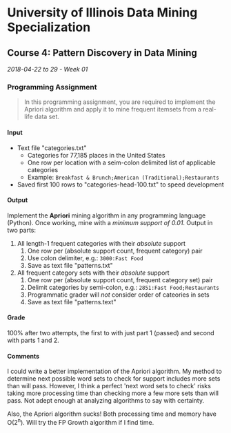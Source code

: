 # University of Illinois Data Mining Specialization
## Course 4: Pattern Discovery in Data Mining
*2018-04-22 to 29 - Week 01*

### Programming Assignment

> In this programming assignment, you are required to implement the Apriori algorithm and apply it to mine frequent itemsets from a real-life data set.

#### Input

* Text file "categories.txt"
    * Categories for 77,185 places in the United States
    * One row per location with a seim-colon delimited list of applicable categories
    * Example: `Breakfast & Brunch;American (Traditional);Restaurants`
* Saved first 100 rows to "categories-head-100.txt" to speed development

#### Output

Implement the **Apriori** mining algorithm in any programming language (Python). Once working, mine with a *minimum support of 0.01*. Output in two parts:

1) All length-1 frequent categories with their *absolute* support
    1) One row per (absolute support count, frequent category) pair
    2) Use colon delimiter, e.g.: `3000:Fast Food`
    3) Save as text file "patterns.txt"
2) All frequent category sets with their *absolute* support
    1) One row per (absolute support count, frequent category set) pair
    2) Delimit categories by semi-colon, e.g.: `2851:Fast Food;Restaurants`
    3) Programmatic grader will *not* consider order of cateories in sets
    4) Save as text file "patterns.text"

#### Grade

100% after two attempts, the first to with just part 1 (passed) and second with parts 1 and 2.

#### Comments

I could write a better implementation of the Apriori algorithm. My method to determine next possible word sets to check for support includes more sets than will pass. However, I think a perfect 'next word sets to check' risks taking more processing time than checking more a few more sets than will pass. Not adept enough at analyzing algorithms to say with certainty.

Also, the Apriori algorithm sucks! Both processing time and memory have O(2<sup>n</sup>). Will try the FP Growth algorithm if I find time.
